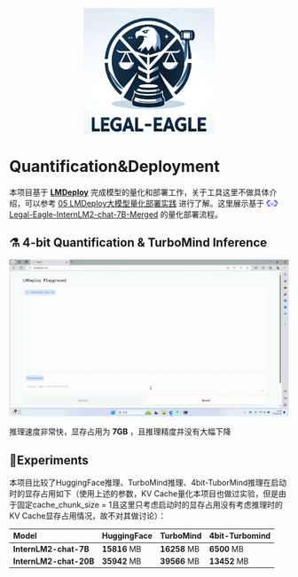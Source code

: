 <div align="center">
  
![Image](../img/logo.png)

</div><div align="left">
  
<h1>Quantification&Deployment
  
</h1>
</div>

本项目基于 [**LMDeploy**](https://github.com/InternLM/Imdeploy) 完成模型的量化和部署工作，关于工具这里不做具体介绍，可以参考 [05 LMDeploy大模型量化部署实践](https://blog.csdn.net/Wzxdecsdn/article/details/135623580) 进行了解。这里展示基于 [<img src="../img/modelscope_logo.png" width="20px" /> Legal-Eagle-InternLM2-chat-7B-Merged](https://www.modelscope.cn/models/wangzixinxinxin/Legal-Eagle-InternLM2-chat-7B-Merged/files) 的量化部署流程。

## ⚗️ 4-bit Quantification & TurboMind Inference

![consult_demo](../img/Quantification&TurboMind_Inference.gif)

推理速度非常快，显存占用为 **7GB** ，且推理精度并没有大幅下降
 
## 🔬Experiments

本项目比较了HuggingFace推理、TurboMind推理、4bit-TuborMind推理在启动时的显存占用如下（使用上述的参数，KV Cache量化本项目也做过实验，但是由于固定cache_chunk_size = 1且这里只考虑启动时的显存占用没有考虑推理时的KV Cache显存占用情况，故不对其做讨论）：

| Model                                                                                                       | HuggingFace                                                                                               | TurboMind                                                                                                                                                                | 4bit-Turbomind
|:------------------------------------------------------------------------------------------------------------|:---------------------------------------------------------------------------------------------------------------|:------------------------------------------------------------------------------------------------------------|:-----------------------------------------------------------------------------------------------------------------------------------------------------------------------------|
**InternLM2-chat-7B**                          | **15816** MB                                 |**16258** MB| **6500** MB    |       
**InternLM2-chat-20B**                         |          **35942** MB                    |**39566** MB| **13452** MB                             |
